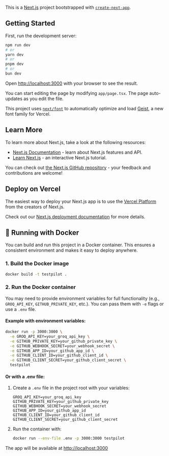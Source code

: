 This is a [Next.js](https://nextjs.org) project bootstrapped with [`create-next-app`](https://nextjs.org/docs/app/api-reference/cli/create-next-app).

## Getting Started

First, run the development server:

```bash
npm run dev
# or
yarn dev
# or
pnpm dev
# or
bun dev
```

Open [http://localhost:3000](http://localhost:3000) with your browser to see the result.

You can start editing the page by modifying `app/page.tsx`. The page auto-updates as you edit the file.

This project uses [`next/font`](https://nextjs.org/docs/app/building-your-application/optimizing/fonts) to automatically optimize and load [Geist](https://vercel.com/font), a new font family for Vercel.

## Learn More

To learn more about Next.js, take a look at the following resources:

- [Next.js Documentation](https://nextjs.org/docs) - learn about Next.js features and API.
- [Learn Next.js](https://nextjs.org/learn) - an interactive Next.js tutorial.

You can check out [the Next.js GitHub repository](https://github.com/vercel/next.js) - your feedback and contributions are welcome!

## Deploy on Vercel

The easiest way to deploy your Next.js app is to use the [Vercel Platform](https://vercel.com/new?utm_medium=default-template&filter=next.js&utm_source=create-next-app&utm_campaign=create-next-app-readme) from the creators of Next.js.

Check out our [Next.js deployment documentation](https://nextjs.org/docs/app/building-your-application/deploying) for more details.

## 🚀 Running with Docker

You can build and run this project in a Docker container. This ensures a consistent environment and makes it easy to deploy anywhere.

### 1. Build the Docker image

```bash
docker build -t testpilot .
```

### 2. Run the Docker container

You may need to provide environment variables for full functionality (e.g., `GROQ_API_KEY`, `GITHUB_PRIVATE_KEY`, etc.). You can pass them with `-e` flags or use a `.env` file.

#### Example with environment variables:

```bash
docker run -p 3000:3000 \
  -e GROQ_API_KEY=your_groq_api_key \
  -e GITHUB_PRIVATE_KEY=your_github_private_key \
  -e GITHUB_WEBHOOK_SECRET=your_webhook_secret \
  -e GITHUB_APP_ID=your_github_app_id \
  -e GITHUB_CLIENT_ID=your_github_client_id \
  -e GITHUB_CLIENT_SECRET=your_github_client_secret \
  testpilot
```

#### Or with a .env file:

1. Create a `.env` file in the project root with your variables:
   ```env
   GROQ_API_KEY=your_groq_api_key
   GITHUB_PRIVATE_KEY=your_github_private_key
   GITHUB_WEBHOOK_SECRET=your_webhook_secret
   GITHUB_APP_ID=your_github_app_id
   GITHUB_CLIENT_ID=your_github_client_id
   GITHUB_CLIENT_SECRET=your_github_client_secret
   ```
2. Run the container with:
   ```bash
   docker run --env-file .env -p 3000:3000 testpilot
   ```

The app will be available at [http://localhost:3000](http://localhost:3000)
